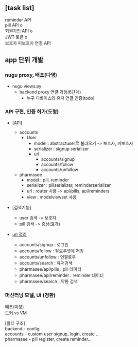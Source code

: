 ## [task list]
reminder API <br> 
pill API o<br> 
회원가입 API o<br> 
JWT 토큰 o<br> 
보호자 피보호자 연결 API<br>

## app 단위 개발
### nugu proxy, 배포(다영)
+ nugu views.py
    + backend proxy 연결 과정(6단계)
        + 누구 디바이스와 유저 연결 인증(todo)
### API 구현, 인증 허가(도형)
+ [API]
    + accounts 
      + User
        + model : abstractuser로 불러오기 -> 보호자, 피보호자
        + serializer : signup serializer 
        + url : 
          + accounts/signup
          + accounts/follow
          + accounts/unfollow
    + pharmasee
        + model : pill, reminder 
        + serializer : pillserializer, reminderserializer
        + url : router 사용 -> api/pills, api/reminders
        + view : modelviewset 사용 
+ [검색기능]
  + user 검색 -> 보호자 
  + pill 검색 -> 증상(효과)

+ [url 정리](1차)
    + accounts/signup : 로그인
    + accounts/follow : 팔로우셋에 저장
    + accounts/unfollow : 언팔로우
    + accounts/search : 유저검색
    + pharmasee/api/pills : pill 데이터
    + pharmasee/api/reminder : reminder 데이터
    + pharmasee/search : 약통 검색



### 머신러닝 모델, UI (경환)
배포(미정)<br>
도커 vs VM<br>

[폴더 구조] <br>
backend - config <br>
accounts - custom user signup, login, create ...<br>
pharmasee - pill register, create reminder... <br> 


